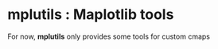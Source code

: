 # **mplutils** : Maplotlib tools

For now, **mplutils** only provides some tools for custom cmaps


